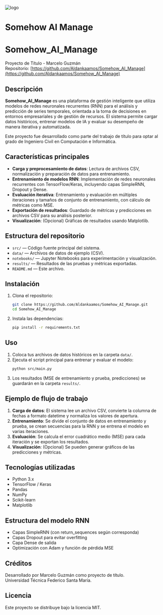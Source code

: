 ![logo](https://github.com/Aldankaamos/Somehow_AI_Manage/assets/93347758/19c9ba51-633c-4c05-9a27-e8053d4ab5af)
# Somehow AI Manage

# Somehow_AI_Manage

Proyecto de Título - Marcelo Guzmán  
Repositorio: [https://github.com/Aldankaamos/Somehow_AI_Manage](https://github.com/Aldankaamos/Somehow_AI_Manage)

## Descripción

**Somehow_AI_Manage** es una plataforma de gestión inteligente que utiliza modelos de redes neuronales recurrentes (RNN) para el análisis y predicción de series temporales, orientada a la toma de decisiones en entornos empresariales y de gestión de recursos. El sistema permite cargar datos históricos, entrenar modelos de IA y evaluar su desempeño de manera iterativa y automatizada.

Este proyecto fue desarrollado como parte del trabajo de título para optar al grado de Ingeniero Civil en Computación e Informática.

## Características principales

- **Carga y preprocesamiento de datos**: Lectura de archivos CSV, normalización y preparación de datos para entrenamiento.
- **Entrenamiento de modelos RNN**: Implementación de redes neuronales recurrentes con TensorFlow/Keras, incluyendo capas SimpleRNN, Dropout y Dense.
- **Evaluación iterativa**: Entrenamiento y evaluación en múltiples iteraciones y tamaños de conjunto de entrenamiento, con cálculo de métricas como MSE.
- **Exportación de resultados**: Guardado de métricas y predicciones en archivos CSV para su análisis posterior.
- **Visualización**: (Opcional) Gráficas de resultados usando Matplotlib.

## Estructura del repositorio

- `src/` — Código fuente principal del sistema.
- `data/` — Archivos de datos de ejemplo (CSV).
- `notebooks/` — Jupyter Notebooks para experimentación y visualización.
- `results/` — Resultados de las pruebas y métricas exportadas.
- `README.md` — Este archivo.

## Instalación

1. Clona el repositorio:
   ```sh
   git clone https://github.com/Aldankaamos/Somehow_AI_Manage.git
   cd Somehow_AI_Manage
   ```

2. Instala las dependencias:
   ```sh
   pip install -r requirements.txt
   ```

## Uso

1. Coloca tus archivos de datos históricos en la carpeta `data/`.
2. Ejecuta el script principal para entrenar y evaluar el modelo:
   ```sh
   python src/main.py
   ```
3. Los resultados (MSE de entrenamiento y prueba, predicciones) se guardarán en la carpeta `results/`.

## Ejemplo de flujo de trabajo

1. **Carga de datos**: El sistema lee un archivo CSV, convierte la columna de fechas a formato datetime y normaliza los valores de apertura.
2. **Entrenamiento**: Se divide el conjunto de datos en entrenamiento y prueba, se crean secuencias para la RNN y se entrena el modelo en varias iteraciones.
3. **Evaluación**: Se calcula el error cuadrático medio (MSE) para cada iteración y se exportan los resultados.
4. **Visualización**: (Opcional) Se pueden generar gráficos de las predicciones y métricas.

## Tecnologías utilizadas

- Python 3.x
- TensorFlow / Keras
- Pandas
- NumPy
- Scikit-learn
- Matplotlib

## Estructura del modelo RNN

- Capas SimpleRNN (con return_sequences según corresponda)
- Capas Dropout para evitar overfitting
- Capa Dense de salida
- Optimización con Adam y función de pérdida MSE

## Créditos

Desarrollado por Marcelo Guzmán como proyecto de título.  
Universidad Técnica Federico Santa María.

## Licencia

Este proyecto se distribuye bajo la licencia MIT.
